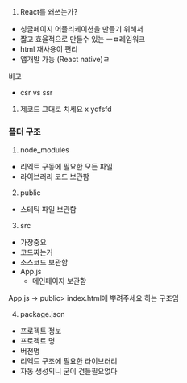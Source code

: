 1. React를 왜쓰는가?
- 싱글페이지 어플리케이션을 만들기 위해서
- 짧고 효율적으로 만들수 있는 ㅡㅍ레임워크
- html 재사용이 편리
- 앱개발 가능 (React native)ㄹ


비고
- csr vs ssr

1. 제코드 그대로 치세요 x
ydfsfd

### 폴더 구조
1. node_modules
- 리엑트 구동에 필요한 모든 파일
- 라이브러리 코드 보관함

2. public
- 스테틱 파일 보관함

3. src
- 가장중요
- 코드짜는거 
- 소스코드 보관함
- App.js
    - 메인페이지 보관함

App.js -> public> index.html에 뿌려주세요 하는 구조임

4. package.json
- 프로젝트 정보
- 프로젝트 명
- 버전명
- 리엑트 구조에 필요한 라이브러리
- 자동 생성되니 굳이 건들필요없다